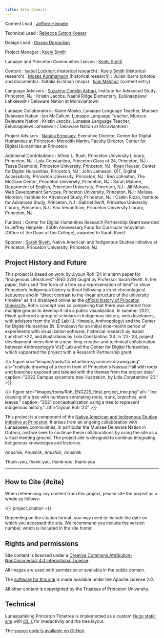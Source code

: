```yaml
---
title: Site Credits
---
```


Content Lead
: [Jeffrey Himpele](https://anthropology.princeton.edu/people/jeffrey-himpele)

Technical Lead
: [Rebecca Sutton Koeser](https://cdh.princeton.edu/people/rebecca-sutton-koeser/)

Design Lead
: [Gissoo Doroudian](https://cdh.princeton.edu/people/gissoo-doroudian/)

Project Manager
: [Keely Smith](https://history.princeton.edu/people/keely-smith)

Lunaape and Princeton Communities Liaison
: [Keely Smith](https://history.princeton.edu/people/keely-smith)

Content
: [Isabel Lockhart](https://indigenous.princeton.edu/people/isabel-lockhart) (historical research)
: [Keely Smith](https://history.princeton.edu/people/keely-smith) (historical research)
: [Moses Abrahamson](https://jrc.princeton.edu/people/abrahamson) (historical research)
: Julian Ibarra (photos and documents)
: Natalia Eichman (maps)
: [Ivan Melchor](https://anthropology.princeton.edu/people/ivan-melchor) (content entry)

Language Advisors
: [Suzanne Conklin Akbari](https://suzanneakbari.com/), Institute for Advanced Study, Princeton, NJ
: Kristin Jacobs, Naahii Ridge Elementary, Eelünaapéewi Lahkéewiit / Delaware Nation at Moraviantown

Lunaape Collaborators
: Karen Mosko, Lunaape Language Teacher, Munsee Delaware Nation
: Ian McCallum, Lunaape Language Teacher, Munsee Delaware Nation
: Kristin Jacobs, Lunaape Language Teacher, Eelünaapéewi Lahkéewiit / Delaware Nation at Moraviantown

Project Advisors
: [Natalia Ermolaev](https://cdh.princeton.edu/people/natasha-ermolaev/), Executive Director, Center for Digital Humanities at Princeton
: [Meredith Martin](https://cdh.princeton.edu/people/meredith-martin/), Faculty Director, Center for Digital Humanities at Princeton

Additional Contributions
: Alfred L. Bush, Princeton University Library, Princeton, NJ
: Lola Constantino, Princeton Class of 24, Princeton, NJ
: Tessa Desmond, Princeton University, Princeton, NJ
: Ryan Heuser, Center for Digital Humanities, Princeton, NJ
: John Jameson, OIT, Digital Accessibility, Princeton University, Princeton, NJ
: Ben Johnston, The McGraw Center, Princeton University, Princeton, NJ
: Sarah Malone, Department of English, Princeton University, Princeton, NJ
: Jill Moraca, Web Development Services, Princeton University, Princeton, NJ
: Melissa Moreton, Institute for Advanced Study, Princeton, NJ
: Caitlin Rizzo, Institute for Advanced Study, Princeton, NJ
: Gabriel Swift, Princeton University Library, Princeton, NJ
: Anu Vedantham, Princeton University Library, Princeton, NJ

Funders
: Center for Digital Humanities Research Partnership Grant awarded to Jeffrey Himpele
: 250th Anniversary Fund for Curricular Innovation (Office of the Dean of the College), awarded to Sarah Rivett

Sponsor
: [Sarah Rivett](https://english.princeton.edu/people/sarah-rivett), Native American and Indigenous Studies Initiative at Princeton, Princeton University, Princeton, NJ

## Project History and Future

This project is based on  work by Jiyoun Roh ’24 in a term paper for “Indigenous Literatures” (ENG 229) taught by Professor Sarah Rivett. In her paper, Roh used “the form of a tree as a representation of time” to show Princeton’s Indigenous history without following a strict chronological sequence and in “direct contrast to the linear structure of the university timeline” as it is displayed online as the [official history of Princeton University.](http://princeton.edu/meet-princeton/history) Roh’s concept was so compelling that there was interest from multiple groups to develop it into a public visualization. In summer 2021, Rivett gathered a group of scholars in Indigenous history, web developers, with advisors from the VizE Lab (J. Himpele, Anthropology) and the Center for Digital Humanities (N. Ermolaev) for an initial nine-month period of experiments with visualization software, historical research by Isabel Lockhart \*22, and illustrations by Lola Constantino ‘23. In ‘22-’23, project development intensified in a year-long creative and technical collaboration between Anthropology’s VizE Lab and the Center for Digital Humanities, which supported the project with a Research Partnership grant.

{{< figure src="images/roots/Constantino-sycamore-drawing.png" alt="realistic drawing of a tree in front of Princeton's Nassau Hall with roots and branches exposed and labeled with the themes from the project data" caption="2022 Campus sycamore tree illustration, by Lola Constantino ‘23." >}}

{{< figure src="images/roots/Roh_ENG229_final_project_tree.png" alt="line drawing of a tree with numbers annotating roots, trunk, branches, and leaves." caption="2021 conceptualization using a tree to represent indigenous history." attr="Jiyoun Roh ‘24" >}}

This project is a component of the [Native American and Indigenous Studies Initiative at Princeton](http://indigenous.princeton.edu/). It arises from an ongoing collaboration with Lunaapeew communities, in particular the Munsee Delaware Nation in Ontario, and we seek to continue these collaborations by using the site as a virtual meeting ground. The project site is designed to continue integrating Indigenous knowledges and histories.

*Anushiik, Anushiik, Anushiik, Anushiik*

Thank-you, thank-you, thank-you, thank-you

* * *


## How to Cite {#cite}

When referencing any content from this project, please cite the project as a whole as follows:

{{< project_citation >}}

Depending on the citation format, you may need to include the date on which you accessed the site. We recommend you include the version number, which is included in the site footer.

## Rights and permissions

Site content is licensed under a [Creative Commons Attribution-NonCommercial 4.0 International License](http://creativecommons.org/licenses/by-nc/4.0/).

All images are used with permission or available in the public domain.

The [software for this site](https://github.com/Princeton-CDH/lenape-timetree) is made available under the Apache License 2.0.

All other content is copyrighted by the Trustees of Princeton University.

## Technical

Lunaapahkiing Princeton Timetree is implemented as a custom [Hugo static site](https://gohugo.io/) with [d3.js](https://d3js.org/) for interactivity and the tree layout.

The [source code is available on GitHub](https://github.com/Princeton-CDH/lenape-timetree).
